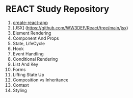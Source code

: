 # REACT Study Repository

1. [create-react-app](https://github.com/WW3DEF/React/tree/main/test)
2. [JSX] (https://github.com/WW3DEF/React/tree/main/jsx)
3. Element Rendering
4. Component And Props
5. State, LifeCycle
6. Hook
7. Event Handling
8. Conditional Rendering
9. List And Key
10. Forms
11. Lifting State Up
12. Composition vs Inheritance
13. Context
14. Styling
